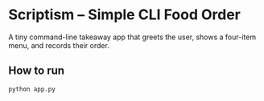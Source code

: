 # Scriptism – Simple CLI Food Order

A tiny command-line takeaway app that greets the user, shows a four-item menu, and records their order.

## How to run

```bash
python app.py
```
